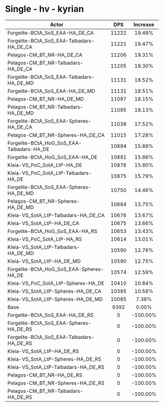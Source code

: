 # Single - hv - kyrian
| Actor | DPS | Increase |
|---|:---:|:---:|
|Forgelite-BCtA_SoS_EAA-HA_DE_CA|11222|19.49%|
|Forgelite-BCtA_SoS_EAA-Talbadars-HA_DE_CA|11221|19.47%|
|Pelagos-CM_BT_NR-HA_DE_CA|11206|19.31%|
|Pelagos-CM_BT_NR-Talbadars-HA_DE_CA|11205|19.30%|
|Forgelite-BCtA_SoS_EAA-Talbadars-HA_DE_MD|11131|18.52%|
|Forgelite-BCtA_SoS_EAA-HA_DE_MD|11131|18.51%|
|Pelagos-CM_BT_NR-HA_DE_MD|11097|18.15%|
|Pelagos-CM_BT_NR-Talbadars-HA_DE_MD|11095|18.13%|
|Forgelite-BCtA_SoS_EAA-Spheres-HA_DE_CA|11038|17.52%|
|Pelagos-CM_BT_NR-Spheres-HA_DE_CA|11015|17.28%|
|Forgelite-BCtA_HoG_SoS_EAA-Talbadars-HA_DE|10884|15.89%|
|Forgelite-BCtA_HoG_SoS_EAA-HA_DE|10881|15.86%|
|Kleia-VS_PoC_SotA_LtP-HA_DE|10876|15.80%|
|Kleia-VS_PoC_SotA_LtP-Talbadars-HA_DE|10875|15.79%|
|Forgelite-BCtA_SoS_EAA-Spheres-HA_DE_MD|10750|14.46%|
|Pelagos-CM_BT_NR-Spheres-HA_DE_MD|10684|13.75%|
|Kleia-VS_SotA_LtP-Talbadars-HA_DE_CA|10676|13.67%|
|Kleia-VS_SotA_LtP-HA_DE_CA|10675|13.66%|
|Forgelite-BCtA_HoG_SoS_EAA-HA_RS|10653|13.43%|
|Kleia-VS_PoC_SotA_LtP-HA_RS|10614|13.01%|
|Kleia-VS_SotA_LtP-Talbadars-HA_DE_MD|10590|12.76%|
|Kleia-VS_SotA_LtP-HA_DE_MD|10590|12.75%|
|Forgelite-BCtA_HoG_SoS_EAA-Spheres-HA_DE|10574|12.59%|
|Kleia-VS_PoC_SotA_LtP-Spheres-HA_DE|10410|10.84%|
|Kleia-VS_SotA_LtP-Spheres-HA_DE_CA|10385|10.58%|
|Kleia-VS_SotA_LtP-Spheres-HA_DE_MD|10085|7.38%|
|Base|9392|0.00%|
|Forgelite-BCtA_SoS_EAA-HA_DE_RS|0|-100.00%|
|Forgelite-BCtA_SoS_EAA-Spheres-HA_DE_RS|0|-100.00%|
|Forgelite-BCtA_SoS_EAA-Talbadars-HA_DE_RS|0|-100.00%|
|Kleia-VS_SotA_LtP-HA_DE_RS|0|-100.00%|
|Kleia-VS_SotA_LtP-Spheres-HA_DE_RS|0|-100.00%|
|Kleia-VS_SotA_LtP-Talbadars-HA_DE_RS|0|-100.00%|
|Pelagos-CM_BT_NR-HA_DE_RS|0|-100.00%|
|Pelagos-CM_BT_NR-Spheres-HA_DE_RS|0|-100.00%|
|Pelagos-CM_BT_NR-Talbadars-HA_DE_RS|0|-100.00%|
